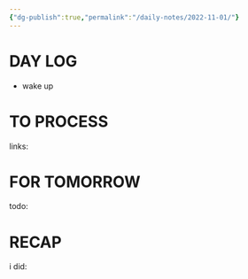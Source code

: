 ```yaml
---
{"dg-publish":true,"permalink":"/daily-notes/2022-11-01/"}
---
```



# DAY LOG
- wake up
# TO PROCESS
links:
# FOR TOMORROW
todo:
# RECAP
i did:


